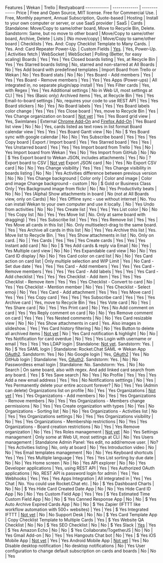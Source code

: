 Features | Wekan | Trello | Restyaboard
------------ | ------------- | -------------
Price | Free and Open Source, MIT license. Free for Commercial Use. | Free, Monthly payment, Annual Subscription, Quote-based |
Hosting | Install to your own computer or server, or use SaaS provider | SaaS |
Cards | Standalone: Move/Copy to same/other board, Move to Recycle Bin, Delete. Sandstorm: Same, but no move to other board | Move/Copy to same/other board, Archive, Delete |
Lists | (No move/copy) | Move/Copy to same/other board |
Checklists | Yes. And: Copy Checklist Template to Many Cards. | Yes. And: Card Repeater Power-Up. |
Custom Fields | [Yes](https://github.com/wekan/wekan/wiki/Custom-Fields). | Yes, Power-Up. |
Activities fetch | WebSocket | WebSocket | Polling (Better, for easy scaling)
Boards | Yes | Yes | Yes
Closed boards listing | Yes, at Recycle Bin | Yes | Yes
Starred boards listing | No, starred and non-starred at All Boards | No | Yes
Add board with predefined templates | Import Board from Trello or Wekan | No | Yes
Board stats | No | No | Yes
Board - Add members | Yes | Yes | Yes
Board - Remove members | Yes | Yes | Yes
Apps (Power-ups) | All integrated in, no separate plugin/app  install | Yes | Yes
Filter cards | Yes, with Regex | Yes | Yes
Additional settings | No in Web UI, most settings at CLI | Yes | Yes (Basic only)
Archived items | Yes, at Recycle Bin | Yes | Yes
Email-to-board settings | No, requires your code to use REST API | Yes | Yes
Board stickers | No | Yes | No
Board labels | Yes | Yes | Yes
Board labels color change | Yes | Yes | Yes
Close board | Yes, move to Recycle Bin | Yes | Yes
Change organization on board | [Not yet](https://github.com/wekan/wekan/issues/802#issuecomment-416474860) | Yes | Yes
Board grid view	| Yes, Swimlanes | External [Chrome Add-On](https://chrome.google.com/webstore/detail/swimlanes-for-trello/lhgcmlaedabaaaihmfdkldejjjmialgl) and [Firefox Add-On](https://addons.mozilla.org/en-US/firefox/addon/swimlanes-for-trello/) | Yes
Board list view | No | No | Yes, cards listed as text rows in list format
Board calendar view | Yes | Yes | Yes
Board Gantt view | No | No | $ Yes
Board sync with google calendar | No | No | Yes
Subscribe board | Yes | Yes | Yes
Copy board | Export / Import board | Yes | Yes
Starred board | Yes | Yes | Yes
Unstarred board | Yes | Yes | Yes
Import board from Trello | Yes | No | Yes
Import board from Wekan | Yes | No | Yes
Import from GitHub | No | No | $ Yes
Export board to Wekan JSON, includes attachments | Yes | No | ?
Export board to CSV | [Not yet](https://github.com/wekan/wekan/pull/413)
Export JSON card | No | Yes | No
Export CSV card | No | No | Yes
Change visibility | Yes | Yes | Yes
Change visibility in boards listing | No | No | Yes
Activities difference between previous version | No | No | Yes
Change background | Color only | Color and image | Color and image
Change background - custom | No | $ Gold or Business Class Only | Yes
Background image from flickr | No | No | Yes
Productivity beats | No | No | Yes (Alpha)
Show attachments in board | No (not at All Boards view, only on Cards) | No | Yes
Offline sync - use without internet | No. You can install Wekan to your own computer and use it locally. | No | Yes
Undo from activities | No | No | Yes
Create list | Yes | Yes | Yes
List color | No | No | Yes
Copy list | No | Yes | Yes
Move list | No. Only at same board with dragging) | Yes | Yes
Subscribe list | Yes | Yes | Yes
Remove list | Yes | Yes | Yes
Move all cards in this list | No. Only multiselect-drag to the same board. | Yes | Yes
Archive all cards in this list | No | Yes | Yes
Archive this list | Yes. Move list to Recycle Bin. | Yes | Yes
Show attachments in list | No. Only on card. | No | | Yes
Cards | Yes | Yes | Yes
Create cards | Yes | Yes | Yes
Instant add card | No | No | $ Yes
Add cards & reply via Email | No | Yes | Yes
Multiple card view | No | No | Yes
Expandable card view | No | No | Yes
Card ID display	| No | No | Yes
Card color on card list | No | No | Yes
Card action on card list | Only multiple selection and WIP Limit | Yes | No
Card - Set due date | Yes | Yes | Yes
Card - Add members | Yes | Yes | Yes
Card - Remove members | Yes | Yes | Yes
Card - Add labels | Yes | Yes | Yes
Card - Add checklist | Yes | Yes | Yes
Checklist - Add item | Yes | Yes | Yes
Checklist - Remove item | Yes | Yes | Yes
Checklist - Convert to card | No | Yes | Yes
Checklist - Mention member | No | Yes | Yes
Checklist - Select emoji | No | Yes | Yes
Card - Add attachment | Yes | Yes | Yes
Move card | Yes | Yes | Yes
Copy card | Yes | Yes | Yes
Subscribe card | Yes | Yes | Yes
Archive card | Yes, move to Recycle Bin | Yes | Yes
Vote card | No | Yes | Yes
Share card | No | Yes | Yes
Print card | No | Yes | No
Add comment on card | Yes | Yes
Reply comment on card | No | No | Yes
Remove comment on card | Yes | Yes | Yes
Nested comments | No | No | Yes
Card resizable view | No | No | Yes
Show attachments in card | Yes. Also images in slideshow. | Yes | Yes
Card history filtering | No | No | Yes
Button to delete all archived items | [Not yet](https://github.com/wekan/wekan/issues/1625) | No | Yes
Card notification & highlight | No | No | Yes
Notification for card overdue | No | Yes | Yes
Login with username or email | Yes | Yes | Yes
LDAP login | Standalone: [Not yet](https://github.com/wekan/wekan/pull/1826). Sandstorm: Yes. | No | $ Yes
SAML login | Standalone: Rocket.Chat SAML => Wekan App [OAuth2](https://github.com/wekan/wekan/wiki/OAuth2). Sandstorm: Yes | No | No
Google login | Yes, [OAuth2](https://github.com/wekan/wekan/wiki/OAuth2) | Yes | No
GitHub login | Standalone: Yes, [OAuth2](https://github.com/wekan/wekan/wiki/OAuth2). Sandstorm: Yes. | No | No
Passwordless email login | Standalone: No. Sandstorm: Yes. | No | No
Search | On same board, also with regex. And add linked card search from any board. | Yes | $ Yes
Save search | No | Yes | No
Profile	| Yes | Yes | Yes
Add a new email address | Yes | Yes | No
Notifications setttings | No | Yes | Yes
Permanently delete your entire account forever?	| No | Yes | Yes (Admin can delete)
Organizations list on profile | No | Yes | Yes
Organizations | [Not yet](https://github.com/wekan/wekan/issues/802) | Yes | Yes
Organizations - Add members | No | Yes | Yes
Organizations - Remove members | No | Yes | Yes
Organizations - Members change permissions | No | Yes | Yes
Create organization with types | No | Yes | No
Organizations - Sorting list | No | No | Yes
Organizations - Activities list | No | Yes | Yes
Organizations settings | No | Yes | Yes
Organizations visibility | No | Yes | Yes
Organizations - Membership restrictions | No | Yes | Yes
Organizations - Board creation restrictions | No | Yes | Yes
Remove organization | No | Yes | Yes
Roles management | [Not yet](https://github.com/wekan/wekan/issues/1861) | No | Yes
Settings management | Only some at Web UI, most settings at CLI | No | Yes
Users management | Standalone Admin Panel: Yes edit, no add/remove user. | No? | Yes
Activities listing | No, only at board | No | Yes
Introduction video | No | No | Yes
Email templates management | No | No | Yes
Keyboard shortcuts | Yes | Yes | Yes
Multiple language | Yes | Yes | Yes
List sorting by due date | No | No | Yes
Home screen | No | No | Yes
API explorer | No | No | Yes
Developer applications | Yes, using REST API | Yes | Yes
Authorized OAuth applications | No, REST API is password login for admin | Yes | Yes
Webhooks | Yes | Yes | Yes
Apps Integration | All integrated in | Yes | Yes
Chat | No. You could use Rocket.Chat etc. | No | $ Yes
Dashboard Charts | No | No | $ Yes
Hide Card Created Date App | No | No | Yes
Hide Card ID App | No | No | Yes
Custom Field App | Yes | Yes | $ Yes
Estimated Time Custom Field App | No | No | $ Yes
Canned Response App | No | No | $ Yes
Auto Archive Expired Cards App | No | No | $ Yes
Zapier (IFTTT like workflow automation with 500+ websites) | Yes | Yes | $ Yes
Integrated IFTTT | [Not yet](https://github.com/wekan/wekan/issues/1160) | No | No
Support Desk | No | No | $ Yes
Card Template App | Copy Checklist Template to Multiple Cards | Yes | $ Yes
Website QA Checklist | No | No | $ Yes
SEO Checklist | No | No | $ Yes
Slack | [Yes](https://github.com/wekan/wekan/wiki/Outgoing-Webhook-to-Discord) | Yes |  $ Yes
Amazon Echo | No | No | $ Yes
Collaborate/TogetherJS | No | No | Yes
Gmail Add-on | No | Yes | Yes
Hangouts Chat bot | No | Yes | $ Yes
iOS Mobile App | [Not yet](https://github.com/wekan/wekan/wiki/Friend) | Yes | Yes
Android Mobile App | [Not yet](https://github.com/wekan/wekan/wiki/Friend) | Yes | No
Disable desktop notification | No desktop notifications | No | Yes
User configuration to change default subscription on cards and boards | No | No | Yes
